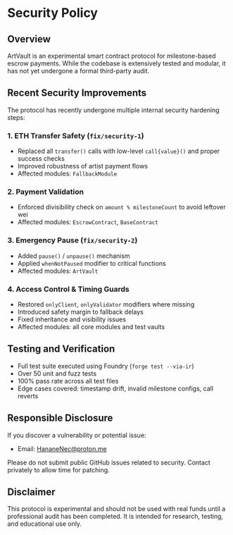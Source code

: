 # Security Policy

## Overview

ArtVault is an experimental smart contract protocol for milestone-based escrow payments. While the codebase is extensively tested and modular, it has not yet undergone a formal third-party audit.

## Recent Security Improvements

The protocol has recently undergone multiple internal security hardening steps:

### 1. ETH Transfer Safety (`fix/security-1`)
- Replaced all `transfer()` calls with low-level `call{value}()` and proper success checks
- Improved robustness of artist payment flows
- Affected modules: `FallbackModule`

### 2. Payment Validation
- Enforced divisibility check on `amount % milestoneCount` to avoid leftover wei
- Affected modules: `EscrowContract`, `BaseContract`

### 3. Emergency Pause (`fix/security-2`)
- Added `pause()` / `unpause()` mechanism
- Applied `whenNotPaused` modifier to critical functions
- Affected modules: `ArtVault`

### 4. Access Control & Timing Guards
- Restored `onlyClient`, `onlyValidator` modifiers where missing
- Introduced safety margin to fallback delays
- Fixed inheritance and visibility issues
- Affected modules: all core modules and test vaults

## Testing and Verification

- Full test suite executed using Foundry (`forge test --via-ir`)
- Over 50 unit and fuzz tests
- 100% pass rate across all test files
- Edge cases covered: timestamp drift, invalid milestone configs, call reverts

## Responsible Disclosure

If you discover a vulnerability or potential issue:

- Email: HananeNec@proton.me  

Please do not submit public GitHub issues related to security. Contact privately to allow time for patching.

## Disclaimer

This protocol is experimental and should not be used with real funds until a professional audit has been completed. It is intended for research, testing, and educational use only.
